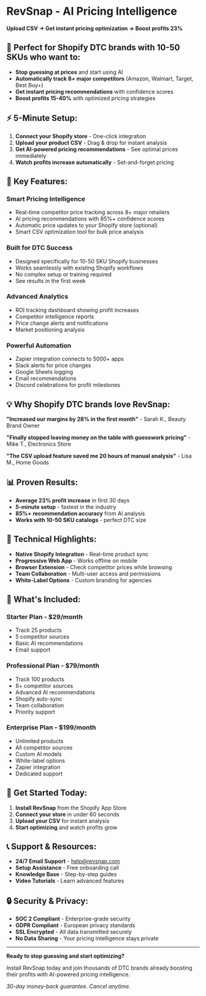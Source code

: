 # RevSnap - AI Pricing Intelligence

**Upload CSV → Get instant pricing optimization → Boost profits 23%**

## 🎯 Perfect for Shopify DTC brands with 10-50 SKUs who want to:

- **Stop guessing at prices** and start using AI
- **Automatically track 8+ major competitors** (Amazon, Walmart, Target, Best Buy+)
- **Get instant pricing recommendations** with confidence scores
- **Boost profits 15-40%** with optimized pricing strategies

## ⚡ 5-Minute Setup:

1. **Connect your Shopify store** - One-click integration
2. **Upload your product CSV** - Drag & drop for instant analysis  
3. **Get AI-powered pricing recommendations** - See optimal prices immediately
4. **Watch profits increase automatically** - Set-and-forget pricing

## 🚀 Key Features:

### **Smart Pricing Intelligence**
- Real-time competitor price tracking across 8+ major retailers
- AI pricing recommendations with 85%+ confidence scores
- Automatic price updates to your Shopify store (optional)
- Smart CSV optimization tool for bulk price analysis

### **Built for DTC Success**
- Designed specifically for 10-50 SKU Shopify businesses
- Works seamlessly with existing Shopify workflows
- No complex setup or training required
- See results in the first week

### **Advanced Analytics**
- ROI tracking dashboard showing profit increases
- Competitor intelligence reports
- Price change alerts and notifications
- Market positioning analysis

### **Powerful Automation**
- Zapier integration connects to 5000+ apps
- Slack alerts for price changes
- Google Sheets logging
- Email recommendations
- Discord celebrations for profit milestones

## 💡 Why Shopify DTC brands love RevSnap:

**"Increased our margins by 28% in the first month"** - Sarah K., Beauty Brand Owner

**"Finally stopped leaving money on the table with guesswork pricing"** - Mike T., Electronics Store

**"The CSV upload feature saved me 20 hours of manual analysis"** - Lisa M., Home Goods

## 📊 Proven Results:

- **Average 23% profit increase** in first 30 days
- **5-minute setup** - fastest in the industry  
- **85%+ recommendation accuracy** from AI analysis
- **Works with 10-50 SKU catalogs** - perfect DTC size

## 🔧 Technical Highlights:

- **Native Shopify Integration** - Real-time product sync
- **Progressive Web App** - Works offline on mobile
- **Browser Extension** - Check competitor prices while browsing
- **Team Collaboration** - Multi-user access and permissions
- **White-Label Options** - Custom branding for agencies

## 🎁 What's Included:

### **Starter Plan** - $29/month
- Track 25 products
- 5 competitor sources  
- Basic AI recommendations
- Email support

### **Professional Plan** - $79/month  
- Track 100 products
- 8+ competitor sources
- Advanced AI recommendations
- Shopify auto-sync
- Team collaboration
- Priority support

### **Enterprise Plan** - $199/month
- Unlimited products
- All competitor sources
- Custom AI models
- White-label options
- Zapier integration
- Dedicated support

## 🚀 Get Started Today:

1. **Install RevSnap** from the Shopify App Store
2. **Connect your store** in under 60 seconds
3. **Upload your CSV** for instant analysis
4. **Start optimizing** and watch profits grow

## 📞 Support & Resources:

- **24/7 Email Support** - help@revsnap.com
- **Setup Assistance** - Free onboarding call
- **Knowledge Base** - Step-by-step guides
- **Video Tutorials** - Learn advanced features

## 🔒 Security & Privacy:

- **SOC 2 Compliant** - Enterprise-grade security
- **GDPR Compliant** - European privacy standards
- **SSL Encrypted** - All data transmitted securely
- **No Data Sharing** - Your pricing intelligence stays private

---

**Ready to stop guessing and start optimizing?**

Install RevSnap today and join thousands of DTC brands already boosting their profits with AI-powered pricing intelligence.

*30-day money-back guarantee. Cancel anytime.* 